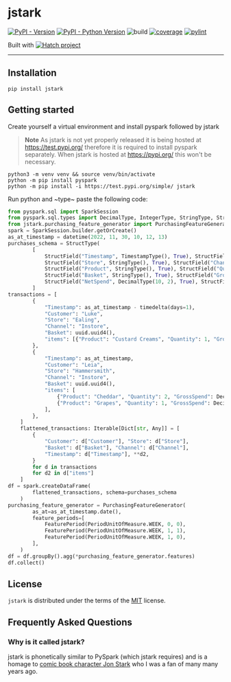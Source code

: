 # jstark

[![PyPI - Version](https://img.shields.io/pypi/v/jstark.svg)](https://pypi.org/project/jstark)
[![PyPI - Python Version](https://img.shields.io/pypi/pyversions/jstark.svg)](https://pypi.org/project/jstark)
![build](https://github.com/jamiekt/jstark/actions/workflows/build.yml/badge.svg)
[![coverage](https://jamiekt.github.io/jstark/coverage.svg 'Click to see coverage report')](https://jamiekt.github.io/jstark/htmlcov/)
[![pylint](https://jamiekt.github.io/jstark/pylint.svg 'Click to view pylint report')](https://jamiekt.github.io/jstark/pylint.html)


Built with [![Hatch project](https://img.shields.io/badge/%F0%9F%A5%9A-Hatch-4051b5.svg)](https://github.com/pypa/hatch)

-----

## Installation

```console
pip install jstark
```

## Getting started

Create yourself a virtual environment and install pyspark followed by jstark

> **Note**
> As jstark is not yet properly released it is being hosted at https://test.pypi.org/ therefore
> it is required to install pyspark separately. When jstark is hosted at https://pypi.org/ this
> won't be necessary.

```shell
python3 -m venv venv && source venv/bin/activate
python -m pip install pyspark
python -m pip install -i https://test.pypi.org/simple/ jstark
```

Run python and ~type~ paste the following code:
```python
from pyspark.sql import SparkSession
from pyspark.sql.types import DecimalType, IntegerType, StringType, StructField, StructType, TimestampType
from jstark.purchasing_feature_generator import PurchasingFeatureGenerator
spark = SparkSession.builder.getOrCreate()
as_at_timestamp = datetime(2022, 11, 30, 10, 12, 13)
purchases_schema = StructType(
        [
            StructField("Timestamp", TimestampType(), True), StructField("Customer", StringType(), True),
            StructField("Store", StringType(), True), StructField("Channel", StringType(), True),
            StructField("Product", StringType(), True), StructField("Quantity", IntegerType(), True),
            StructField("Basket", StringType(), True), StructField("GrossSpend", DecimalType(10, 2), True),
            StructField("NetSpend", DecimalType(10, 2), True), StructField("Discount", DecimalType(10, 2), True),
        ]
transactions = [
        {
            "Timestamp": as_at_timestamp - timedelta(days=1),
            "Customer": "Luke",
            "Store": "Ealing",
            "Channel": "Instore",
            "Basket": uuid.uuid4(),
            "items": [{"Product": "Custard Creams", "Quantity": 1, "GrossSpend": Decimal(4.00), "NetSpend": Decimal(3.75), "Discount": Decimal(0.0),}],
        },
        {
            "Timestamp": as_at_timestamp,
            "Customer": "Leia",
            "Store": "Hammersmith",
            "Channel": "Instore",
            "Basket": uuid.uuid4(),
            "items": [
                {"Product": "Cheddar", "Quantity": 2, "GrossSpend": Decimal(2.50), "NetSpend": Decimal(2.25), "Discount": Decimal(0.1),},
                {"Product": "Grapes", "Quantity": 1, "GrossSpend": Decimal(3.00), "NetSpend": Decimal(2.75), "Discount": Decimal(0.1),},
            ],
        },
    ]
    flattened_transactions: Iterable[Dict[str, Any]] = [
        {
            "Customer": d["Customer"], "Store": d["Store"],
            "Basket": d["Basket"], "Channel": d["Channel"],
            "Timestamp": d["Timestamp"], **d2,
        }
        for d in transactions
        for d2 in d["items"]
    ]
df = spark.createDataFrame(
        flattened_transactions, schema=purchases_schema
    )
purchasing_feature_generator = PurchasingFeatureGenerator(
        as_at=as_at_timestamp.date(),
        feature_periods=[
            FeaturePeriod(PeriodUnitOfMeasure.WEEK, 0, 0),
            FeaturePeriod(PeriodUnitOfMeasure.WEEK, 1, 1),
            FeaturePeriod(PeriodUnitOfMeasure.WEEK, 1, 0),
        ],
    )
df = df.groupBy().agg(*purchasing_feature_generator.features)
df.collect()
```


## License

`jstark` is distributed under the terms of the [MIT](https://spdx.org/licenses/MIT.html) license.

## Frequently Asked Questions


### Why is it called jstark?

jstark is phonetically similar to PySpark (which jstark requires) and is a homage to [comic book character Jon Stark](https://www.worthpoint.com/worthopedia/football-picture-story-monthly-stark-423630034) who I was a fan of many many years ago.
